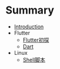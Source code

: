 # Summary

* [Introduction](README.md)
* Flutter
  * [Flutter初探](flutter/Flutter初探.md)
  * [Dart](flutter/Drat.md)
* Linux
    * [Shell脚本](linux/shell脚本.md)









